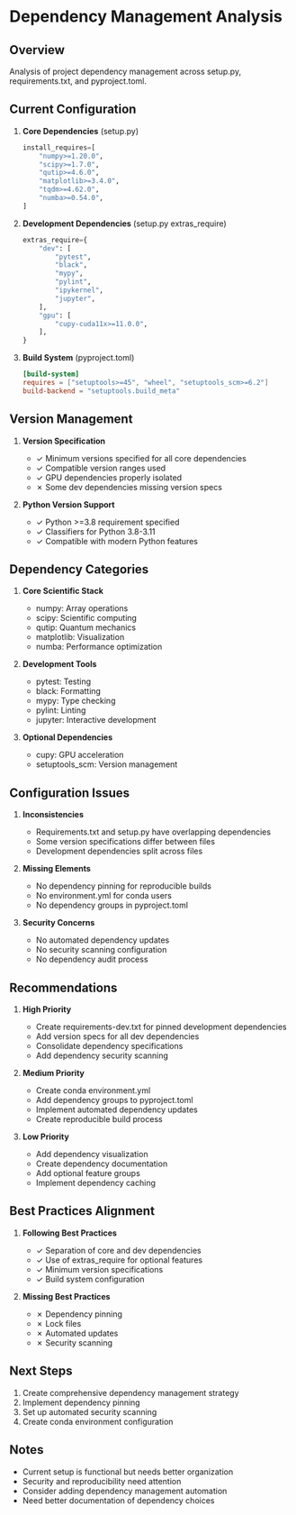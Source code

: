 # Dependency Management Analysis

## Overview
Analysis of project dependency management across setup.py, requirements.txt, and pyproject.toml.

## Current Configuration

1. **Core Dependencies** (setup.py)
   ```python
   install_requires=[
       "numpy>=1.20.0",
       "scipy>=1.7.0",
       "qutip>=4.6.0",
       "matplotlib>=3.4.0",
       "tqdm>=4.62.0",
       "numba>=0.54.0",
   ]
   ```

2. **Development Dependencies** (setup.py extras_require)
   ```python
   extras_require={
       "dev": [
           "pytest",
           "black",
           "mypy",
           "pylint",
           "ipykernel",
           "jupyter",
       ],
       "gpu": [
           "cupy-cuda11x>=11.0.0",
       ],
   }
   ```

3. **Build System** (pyproject.toml)
   ```toml
   [build-system]
   requires = ["setuptools>=45", "wheel", "setuptools_scm>=6.2"]
   build-backend = "setuptools.build_meta"
   ```

## Version Management

1. **Version Specification**
   - ✓ Minimum versions specified for all core dependencies
   - ✓ Compatible version ranges used
   - ✓ GPU dependencies properly isolated
   - ✗ Some dev dependencies missing version specs

2. **Python Version Support**
   - ✓ Python >=3.8 requirement specified
   - ✓ Classifiers for Python 3.8-3.11
   - ✓ Compatible with modern Python features

## Dependency Categories

1. **Core Scientific Stack**
   - numpy: Array operations
   - scipy: Scientific computing
   - qutip: Quantum mechanics
   - matplotlib: Visualization
   - numba: Performance optimization

2. **Development Tools**
   - pytest: Testing
   - black: Formatting
   - mypy: Type checking
   - pylint: Linting
   - jupyter: Interactive development

3. **Optional Dependencies**
   - cupy: GPU acceleration
   - setuptools_scm: Version management

## Configuration Issues

1. **Inconsistencies**
   - Requirements.txt and setup.py have overlapping dependencies
   - Some version specifications differ between files
   - Development dependencies split across files

2. **Missing Elements**
   - No dependency pinning for reproducible builds
   - No environment.yml for conda users
   - No dependency groups in pyproject.toml

3. **Security Concerns**
   - No automated dependency updates
   - No security scanning configuration
   - No dependency audit process

## Recommendations

1. **High Priority**
   - Create requirements-dev.txt for pinned development dependencies
   - Add version specs for all dev dependencies
   - Consolidate dependency specifications
   - Add dependency security scanning

2. **Medium Priority**
   - Create conda environment.yml
   - Add dependency groups to pyproject.toml
   - Implement automated dependency updates
   - Create reproducible build process

3. **Low Priority**
   - Add dependency visualization
   - Create dependency documentation
   - Add optional feature groups
   - Implement dependency caching

## Best Practices Alignment

1. **Following Best Practices**
   - ✓ Separation of core and dev dependencies
   - ✓ Use of extras_require for optional features
   - ✓ Minimum version specifications
   - ✓ Build system configuration

2. **Missing Best Practices**
   - ✗ Dependency pinning
   - ✗ Lock files
   - ✗ Automated updates
   - ✗ Security scanning

## Next Steps

1. Create comprehensive dependency management strategy
2. Implement dependency pinning
3. Set up automated security scanning
4. Create conda environment configuration

## Notes

- Current setup is functional but needs better organization
- Security and reproducibility need attention
- Consider adding dependency management automation
- Need better documentation of dependency choices 